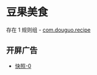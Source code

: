 # 豆果美食

存在 1 规则组 - [com.douguo.recipe](/src/apps/com.douguo.recipe.ts)

## 开屏广告

- [快照-0](https://i.gkd.li/import/13215621)
